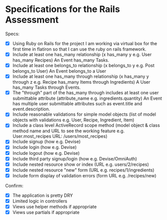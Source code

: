 # Specifications for the Rails Assessment

Specs:
- [x] Using Ruby on Rails for the project
    I am working via virtual box for the first time in flatiron so that I can use the ruby on rails framework. 
- [x] Include at least one has_many relationship (x has_many y e.g. User has_many Recipes)
    An Event has_many Tasks. 
- [X] Include at least one belongs_to relationship (x belongs_to y e.g. Post belongs_to User)
    An Event belongs_to a User
- [X] Include at least one has_many through relationship (x has_many y through z e.g. Recipe has_many Items through Ingredients)
    A User has_many Tasks through Events. 
- [X] The "through" part of the has_many through includes at least one user submittable attribute (attribute_name e.g. ingredients.quantity)
    An Event has multiple user submittable attributes such as event.title and event.description. 
- [X] Include reasonable validations for simple model objects (list of model objects with validations e.g. User, Recipe, Ingredient, Item)
- [X] Include a class level ActiveRecord scope method (model object & class method name and URL to see the working feature e.g. User.most_recipes URL: /users/most_recipes)
- [X] Include signup (how e.g. Devise)
- [X] Include login (how e.g. Devise)
- [X] Include logout (how e.g. Devise)
- [X] Include third party signup/login (how e.g. Devise/OmniAuth)
- [X] Include nested resource show or index (URL e.g. users/2/recipes)
- [X] Include nested resource "new" form (URL e.g. recipes/1/ingredients)
- [X] Include form display of validation errors (form URL e.g. /recipes/new)

Confirm:
- [X] The application is pretty DRY
- [X] Limited logic in controllers
- [X] Views use helper methods if appropriate
- [X] Views use partials if appropriate
